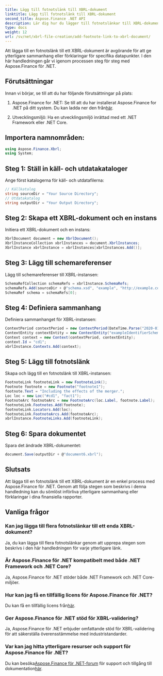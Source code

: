 ```yaml
---
title: Lägg till fotnotslänk till XBRL-dokument
linktitle: Lägg till fotnotslänk till XBRL-dokument
second_title: Aspose.Finance .NET API
description: Lär dig hur du lägger till fotnotslänkar till XBRL-dokument med Aspose.Finance för .NET. Förbättra finansiella rapporter med ytterligare sammanhang utan ansträngning.
type: docs
weight: 12
url: /sv/net/xbrl-file-creation/add-footnote-link-to-xbrl-document/
---
```

Att lägga till en fotnotslänk till ett XBRL-dokument är avgörande för att ge ytterligare sammanhang eller förklaringar för specifika datapunkter. I den här handledningen går vi igenom processen steg för steg med Aspose.Finance för .NET.
## Förutsättningar
Innan vi börjar, se till att du har följande förutsättningar på plats:
1.  Aspose.Finance for .NET: Se till att du har installerat Aspose.Finance for .NET på ditt system. Du kan ladda ner den från[här](https://releases.aspose.com/finance/net/).
  
2. Utvecklingsmiljö: Ha en utvecklingsmiljö inrättad med ett .NET Framework eller .NET Core.
## Importera namnområden:
```csharp
using Aspose.Finance.Xbrl;
using System;
```
## Steg 1: Ställ in käll- och utdatakataloger
Ange först katalogerna för käll- och utdatafilerna:
```csharp
// Källkatalog
string sourceDir = "Your Source Directory";
// Utdatakatalog
string outputDir = "Your Output Directory";
```
## Steg 2: Skapa ett XBRL-dokument och en instans
Initiera ett XBRL-dokument och en instans:
```csharp
XbrlDocument document = new XbrlDocument();
XbrlInstanceCollection xbrlInstances = document.XbrlInstances;
XbrlInstance xbrlInstance = xbrlInstances[xbrlInstances.Add()];
```
## Steg 3: Lägg till schemareferenser
Lägg till schemareferenser till XBRL-instansen:
```csharp
SchemaRefCollection schemaRefs = xbrlInstance.SchemaRefs;
schemaRefs.Add(sourceDir + @"schema.xsd", "example", "http://example.com/xbrl/taxonomi");
SchemaRef schema = schemaRefs[0];
```
## Steg 4: Definiera sammanhang
Definiera sammanhanget för XBRL-instansen:
```csharp
ContextPeriod contextPeriod = new ContextPeriod(DateTime.Parse("2020-01-01"), DateTime.Parse("2020-02-10"));
ContextEntity contextEntity = new ContextEntity("exampleIdentifierScheme", "exampleIdentifier");
Context context = new Context(contextPeriod, contextEntity);
context.Id = "cd1";
xbrlInstance.Contexts.Add(context);
```
## Steg 5: Lägg till fotnotslänk
Skapa och lägg till en fotnotslänk till XBRL-instansen:
```csharp
FootnoteLink footnoteLink = new FootnoteLink();
Footnote footnote = new Footnote("footnote1");
footnote.Text = "Including the effects of the merger.";
Loc loc = new Loc("#cd1", "fact1");
FootnoteArc footnoteArc = new FootnoteArc(loc.Label, footnote.Label);
footnoteLink.Footnotes.Add(footnote);
footnoteLink.Locators.Add(loc);
footnoteLink.FootnoteArcs.Add(footnoteArc);
xbrlInstance.FootnoteLinks.Add(footnoteLink);
```
## Steg 6: Spara dokumentet
Spara det ändrade XBRL-dokumentet:
```csharp
document.Save(outputDir + @"document6.xbrl");
```

## Slutsats
Att lägga till en fotnotslänk till ett XBRL-dokument är en enkel process med Aspose.Finance för .NET. Genom att följa stegen som beskrivs i denna handledning kan du sömlöst införliva ytterligare sammanhang eller förklaringar i dina finansiella rapporter.
## Vanliga frågor
### Kan jag lägga till flera fotnotslänkar till ett enda XBRL-dokument?
Ja, du kan lägga till flera fotnotslänkar genom att upprepa stegen som beskrivs i den här handledningen för varje ytterligare länk.
### Är Aspose.Finance för .NET kompatibelt med både .NET Framework och .NET Core?
Ja, Aspose.Finance för .NET stöder både .NET Framework och .NET Core-miljöer.
### Hur kan jag få en tillfällig licens för Aspose.Finance för .NET?
 Du kan få en tillfällig licens från[här](https://purchase.aspose.com/temporary-license/).
### Ger Aspose.Finance för .NET stöd för XBRL-validering?
Ja, Aspose.Finance för .NET erbjuder omfattande stöd för XBRL-validering för att säkerställa överensstämmelse med industristandarder.
### Var kan jag hitta ytterligare resurser och support för Aspose.Finance för .NET?
 Du kan besöka[Aspose.Finance för .NET-forum](https://forum.aspose.com/c/finance/43) för support och tillgång till dokumentation[här](https://reference.aspose.com/finance/net/).